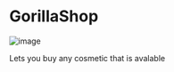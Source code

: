 # GorillaShop

![image](https://github.com/The-Graze/GorillaShop/assets/82724623/29f8d466-f585-4203-bc24-a3b593c18f95)


Lets you buy any cosmetic that is avalable

